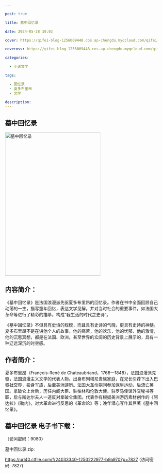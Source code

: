 ```yaml
---

post: true

title: 墓中回忆录

date: 2024-05-28 10:03

cover: https://qifei-blog-1256009448.cos.ap-chengdu.myqcloud.com/qifei-blog/65f6c20e9f345e8d03849455.jpg

coveross: https://qifei-blog-1256009448.cos.ap-chengdu.myqcloud.com/qifei-blog/65f6c20e9f345e8d03849455.jpg

categories:

  - 小说文学

tags:

  - 回忆录
  - 夏多布里昂
  - 文学

description:
---
```


## 墓中回忆录
<img alt="墓中回忆录 " class="aligncenter loading" data-was-processed="true" decoding="async" fetchpriority="high" height="471" src="https://qifei-blog-1256009448.cos.ap-chengdu.myqcloud.com/qifei-blog/65f6c20e9f345e8d03849455.jpg" style="cursor: zoom-in;" width="314"/>

## 内容简介：

《墓中回忆录》是法国浪漫派先驱夏多布里昂的回忆录。作者在书中全面回顾自己动荡的一生，描写童年回忆，表达文学见解，并对当时社会的重要事件，如法国大革命等进行了精彩的描摹，构成“我生活的时代之史诗”。

《墓中回忆录》不但具有史诗的规模，而且具有史诗的气魄，更具有史诗的神髓。夏多布里昂不是在讲他个人的故事，他的痛苦，他的欢乐，他的忧郁，他的激情，他的沉思冥想，都是在法国、欧洲，甚至世界的宏阔的历史背景上展示的，具有一种辽远深沉的时空感。

## 作者简介：

夏多布里昂（François-René de Chateaubriand，1768—1848），法国浪漫派先驱，法国浪漫主义文学的代表人物。出身布列塔尼贵族家庭，在兄长引荐下出入巴黎社交界，投身军旅，后至美洲游历。法国大革命期间参加保皇运动，后流亡英国。拿破仑上台后，历任内阁大臣、驻柏林和伦敦大使、驻罗马使馆外交秘书等职，后与斯达尔夫人一道反对拿破仑集团。代表作有根据美洲游历素材创作的《阿达拉》《勒内》，对大革命进行反思的《革命论》等；晚年潜心写作其巨著《墓中回忆录》。

## 墓中回忆录 电子书下载：

 （访问密码：9080）

墓中回忆录.zip: 

https://url40.ctfile.com/f/24033340-1250222977-b9a970?p=7827 (访问密码: 7827)
